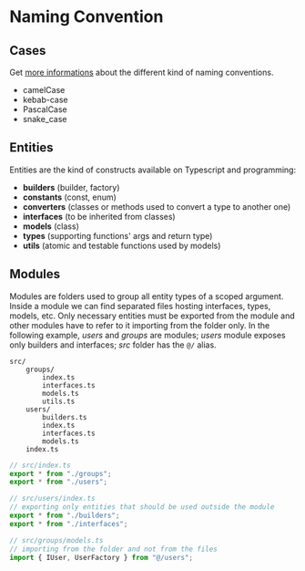# Naming Convention

## Cases

Get [more informations](https://winnercrespo.com/naming-conventions/) about the different kind of naming conventions.

- camelCase
- kebab-case
- PascalCase
- snake_case

## Entities

Entities are the kind of constructs available on Typescript and programming:

- **builders** (builder, factory)
- **constants** (const, enum)
- **converters** (classes or methods used to convert a type to another one)
- **interfaces** (to be inherited from classes)
- **models** (class)
- **types** (supporting functions' args and return type)
- **utils** (atomic and testable functions used by models)

## Modules

Modules are folders used to group all entity types of a scoped argument. Inside a module we can find separated files hosting interfaces, types, models, etc.
Only necessary entities must be exported from the module and other modules have to refer to it importing from the folder only.
In the following example, _users_ and _groups_ are modules; _users_ module exposes only builders and interfaces; _src_ folder has the `@/` alias.

```
src/
    groups/
        index.ts
        interfaces.ts
        models.ts
        utils.ts
    users/
        builders.ts
        index.ts
        interfaces.ts
        models.ts
    index.ts
```

```typescript
// src/index.ts
export * from "./groups";
export * from "./users";

// src/users/index.ts
// exporting only entities that should be used outside the module
export * from "./builders";
export * from "./interfaces";

// src/groups/models.ts
// importing from the folder and not from the files
import { IUser, UserFactory } from "@/users";
```
